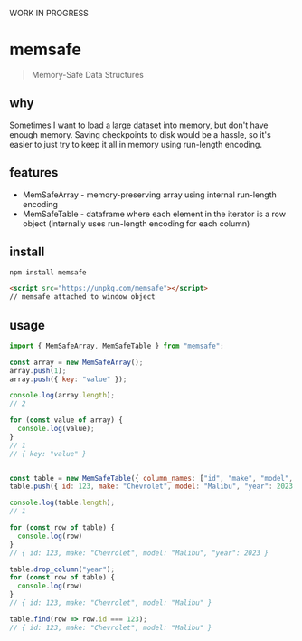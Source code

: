 WORK IN PROGRESS

# memsafe
> Memory-Safe Data Structures

## why
Sometimes I want to load a large dataset into memory, but don't have enough memory.  Saving checkpoints to disk would be a hassle, so it's easier to just try to keep it all in memory using run-length encoding.

## features
- MemSafeArray - memory-preserving array using internal run-length encoding
- MemSafeTable - dataframe where each element in the iterator is a row object (internally uses run-length encoding for each column)

## install
```
npm install memsafe
```
```html
<script src="https://unpkg.com/memsafe"></script>
// memsafe attached to window object
```

## usage
```js
import { MemSafeArray, MemSafeTable } from "memsafe";

const array = new MemSafeArray();
array.push(1);
array.push({ key: "value" });

console.log(array.length);
// 2

for (const value of array) {
  console.log(value);
}
// 1
// { key: "value" }


const table = new MemSafeTable({ column_names: ["id", "make", "model", "year"] });
table.push({ id: 123, make: "Chevrolet", model: "Malibu", "year": 2023 });

console.log(table.length);
// 1

for (const row of table) {
  console.log(row)
}
// { id: 123, make: "Chevrolet", model: "Malibu", "year": 2023 }

table.drop_column("year");
for (const row of table) {
  console.log(row)
}
// { id: 123, make: "Chevrolet", model: "Malibu" }

table.find(row => row.id === 123);
// { id: 123, make: "Chevrolet", model: "Malibu" }
```
